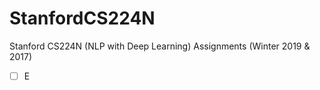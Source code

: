 # StanfordCS224N
Stanford CS224N (NLP with Deep Learning) Assignments
(Winter 2019 & 2017)

- [ ] E
